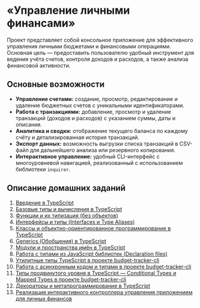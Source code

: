 # «Управление личными финансами»

Проект представляет собой консольное приложение для эффективного управления личными бюджетами и финансовыми операциями. Основная цель — предоставить пользователю удобный инструмент для ведения учёта счетов, контроля доходов и расходов, а также анализа финансовой активности.

## Основные возможности

- **Управление счетами:** создание, просмотр, редактирование и удаление бюджетных счетов с уникальными идентификаторами.
- **Работа с транзакциями:** добавление, просмотр и удаление транзакций (доходов и расходов) с указанием суммы, даты и описания.
- **Аналитика и сводки:** отображение текущего баланса по каждому счёту и детализированная история транзакций.
- **Экспорт данных:** возможность выгрузки списка транзакций в CSV-файл для дальнейшего анализа или резервного копирования.
- **Интерактивное управление:** удобный CLI-интерфейс с многоуровневой навигацией, реализованный с использованием библиотеки `inquirer`.

## Описание домашних заданий

1. [Введение в TypeScript](hw1.md)
2. [Базовые типы и вычисления в TypeScript](hw2.md)
3. [Функции и их типизация (без объектов)](hw3.md)
4. [Интерфейсы и типы (Interfaces и Type Aliases)](hw4.md)
5. [Классы и объектно-ориентированное программирование в TypeScript](hw5.md)
6. [Generics (Обобщения) в TypeScript](hw6.md)
7. [Модули и пространства имён в TypeScript](hw7.md)
8. [Работа с типами из JavaScript библиотек (Declaration files)](hw8.md)
9. [Утилитные типы TypeScript в проекте budget-tracker-cli](hw9.md)
10. [Работа с асинхронным кодом и типами в проекте budget-tracker-cli](hw10.md)
11. [Типы продвинутого уровня в TypeScript — Conditional Types и Mapped Types в проекте budget-tracker-cli](hw11.md)
12. [Декораторы и метапрограммирование в TypeScript](hw12.md)
13. [Реализация интерактивного контроллера управления приложением для личных финансов](hw13-final.md)